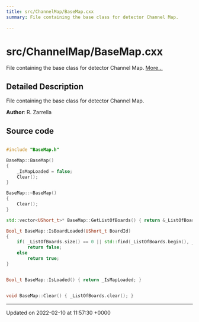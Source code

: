 ```yaml
---
title: src/ChannelMap/BaseMap.cxx
summary: File containing the base class for detector Channel Map. 

---
```


# src/ChannelMap/BaseMap.cxx

File containing the base class for detector Channel Map.  [More...](#detailed-description)

## Detailed Description

File containing the base class for detector Channel Map. 

**Author**: R. Zarrella 



## Source code

```cpp

#include "BaseMap.h"

BaseMap::BaseMap()
{
    _IsMapLoaded = false;
    Clear();
}

BaseMap::~BaseMap()
{
    Clear();
}

std::vector<UShort_t>* BaseMap::GetListOfBoards() { return &_ListOfBoards; }

Bool_t BaseMap::IsBoardLoaded(UShort_t BoardId)
{
    if( _ListOfBoards.size() == 0 || std::find(_ListOfBoards.begin(), _ListOfBoards.end(), BoardId) == _ListOfBoards.end() )
        return false;
    else
        return true;
}


Bool_t BaseMap::IsLoaded() { return _IsMapLoaded; }


void BaseMap::Clear() { _ListOfBoards.clear(); }
```


-------------------------------

Updated on 2022-02-10 at 11:57:30 +0000
